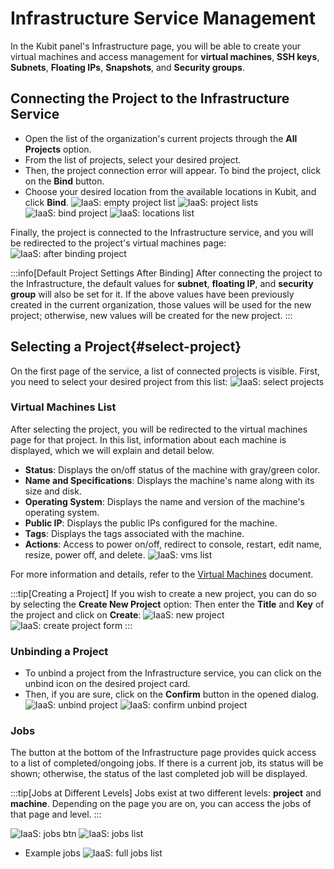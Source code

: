 # Infrastructure Service Management

In the Kubit panel's Infrastructure page, you will be able to create your virtual machines and access management for **virtual machines**, **SSH keys**, **Subnets**, **Floating IPs**, **Snapshots**, and **Security groups**.

## Connecting the Project to the Infrastructure Service

- Open the list of the organization's current projects through the **All Projects** option.
- From the list of projects, select your desired project.
- Then, the project connection error will appear. To bind the project, click on the **Bind** button.
- Choose your desired location from the available locations in Kubit, and click **Bind**.
  ![IaaS: empty project list](empty-project-list.png)
  ![IaaS: project lists](project-lists.png)
  ![IaaS: bind project](bind-project.png)
  ![IaaS: locations list](locations-list.png)

Finally, the project is connected to the Infrastructure service, and you will be redirected to the project's virtual machines page:
![IaaS: after binding project](after-binding-project.png)

:::info[Default Project Settings After Binding]
After connecting the project to the Infrastructure, the default values for **subnet**, **floating IP**, and **security group** will also be set for it.
If the above values have been previously created in the current organization, those values will be used for the new project; otherwise, new values will be created for the new project.
:::

## Selecting a Project{#select-project}

On the first page of the service, a list of connected projects is visible. First, you need to select your desired project from this list:
![IaaS: select projects](select-project.png)

### Virtual Machines List

After selecting the project, you will be redirected to the virtual machines page for that project. In this list, information about each machine is displayed, which we will explain and detail below.

- **Status**: Displays the on/off status of the machine with gray/green color.
- **Name and Specifications**: Displays the machine's name along with its size and disk.
- **Operating System**: Displays the name and version of the machine's operating system.
- **Public IP**: Displays the public IPs configured for the machine.
- **Tags**: Displays the tags associated with the machine.
- **Actions**: Access to power on/off, redirect to console, restart, edit name, resize, power off, and delete.
  ![IaaS: vms list](vms-list.png)

For more information and details, refer to the [Virtual Machines](../vms) document.

:::tip[Creating a Project]
If you wish to create a new project, you can do so by selecting the **Create New Project** option:
Then enter the **Title** and **Key** of the project and click on **Create**:
![IaaS: new project](new-project.png)
![IaaS: create project form](../organize/create-project-form.png)
:::

### Unbinding a Project
- To unbind a project from the Infrastructure service, you can click on the unbind icon on the desired project card.
- Then, if you are sure, click on the **Confirm** button in the opened dialog.
  ![IaaS: unbind project](unbind-project.png)
  ![IaaS: confirm unbind project](confirm-unbind-project.png)

### Jobs
The button at the bottom of the Infrastructure page provides quick access to a list of completed/ongoing jobs. If there is a current job, its status will be shown; otherwise, the status of the last completed job will be displayed.

:::tip[Jobs at Different Levels]
Jobs exist at two different levels: **project** and **machine**. Depending on the page you are on, you can access the jobs of that page and level.
:::

![IaaS: jobs btn](jobs-btn.png)
![IaaS: jobs list](jobs-list.png)

- Example jobs
  ![IaaS: full jobs list](full-jobs-list.png)
